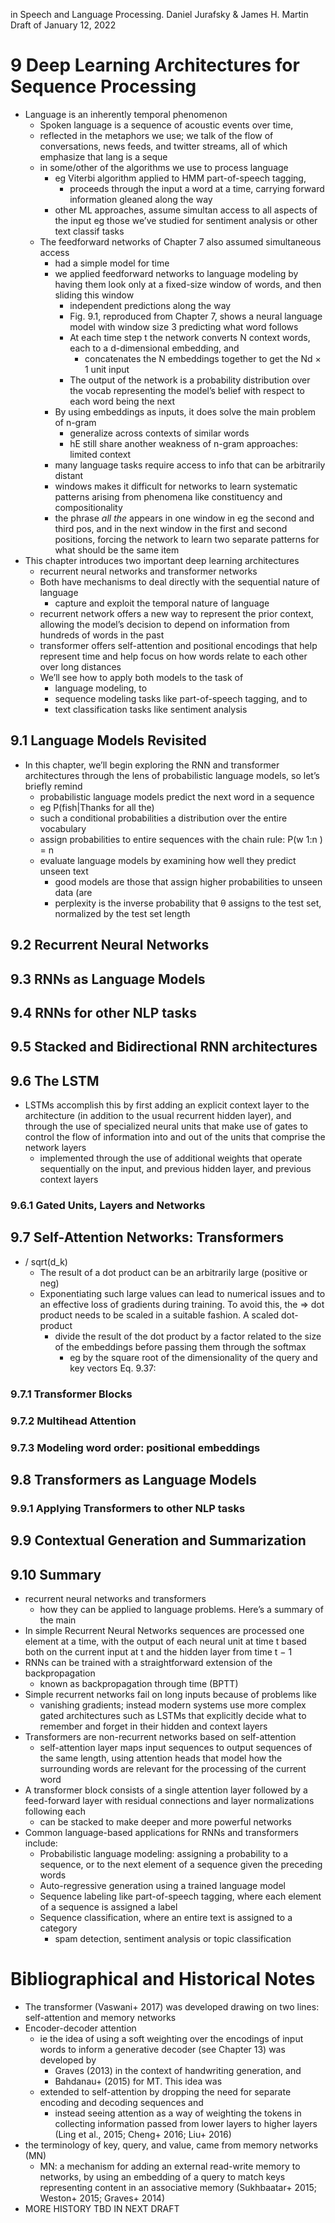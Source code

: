in Speech and Language Processing. Daniel Jurafsky & James H. Martin
Draft of January 12, 2022

# 9 Deep Learning Architectures for Sequence Processing

* Language is an inherently temporal phenomenon
  * Spoken language is a sequence of acoustic events over time,
  * reflected in the metaphors we use; we talk of the flow of conversations,
    news feeds, and twitter streams, all of which emphasize that lang is a seque
  * in some/other of the algorithms we use to process language
    * eg Viterbi algorithm applied to HMM part-of-speech tagging,
      * proceeds through the input a word at a time, carrying forward
        information gleaned along the way
    * other ML approaches, assume simultan access to all aspects of the input
      eg those we’ve studied for sentiment analysis or other text classif tasks
  * The feedforward networks of Chapter 7 also assumed simultaneous access
    * had a simple model for time
    * we applied feedforward networks to language modeling by having them look
      only at a fixed-size window of words, and then sliding this window
      * independent predictions along the way
      * Fig. 9.1, reproduced from Chapter 7, shows a
        neural language model with window size 3 predicting what word follows
      * At each time step t the network converts N context words, each to a
        d-dimensional embedding, and
        * concatenates the N embeddings together to get the Nd × 1 unit input
      * The output of the network is a probability distribution over the vocab
        representing the model’s belief with respect to each word being the next
    * By using embeddings as inputs, it does solve the main problem of n-gram
      * generalize across contexts of similar words
      * hE still share another weakness of n-gram approaches: limited context
    * many language tasks require access to info that can be arbitrarily distant
    * windows makes it difficult for networks to learn systematic patterns
      arising from phenomena like constituency and compositionality
    * the phrase _all the_ appears in one window in eg the second and third pos,
      and in the next window in the first and second positions, forcing the
      network to learn two separate patterns for what should be the same item
* This chapter introduces two important deep learning architectures
  * recurrent neural networks and transformer networks
  * Both have mechanisms to deal directly with the sequential nature of language
    * capture and exploit the temporal nature of language
  * recurrent network offers a new way to represent the prior context,
    allowing the model’s decision to depend on information from hundreds of
    words in the past
  * transformer offers
    self-attention and positional encodings
    that help represent time and
    help focus on how words relate to each other over long distances
  * We’ll see how to apply both models to the task of
    * language modeling, to
    * sequence modeling tasks like part-of-speech tagging, and to
    * text classification tasks like sentiment analysis

## 9.1 Language Models Revisited

* In this chapter, we’ll begin exploring the RNN and transformer architectures
  through the lens of probabilistic language models, so let’s briefly remind
  * probabilistic language models predict the next word in a sequence
  * eg P(fish|Thanks for all the)
  * such a conditional probabilities a distribution over the entire vocabulary
  * assign probabilities to entire sequences with the chain rule: P(w 1:n ) = n
  * evaluate language models by examining how well they predict unseen text
    * good models are those that assign higher probabilities to unseen data (are
    * perplexity is the inverse probability that θ assigns to the test set,
      normalized by the test set length

## 9.2 Recurrent Neural Networks

## 9.3 RNNs as Language Models

## 9.4 RNNs for other NLP tasks

## 9.5 Stacked and Bidirectional RNN architectures

## 9.6 The LSTM

* LSTMs accomplish this by first adding an explicit context layer to the
  architecture (in addition to the usual recurrent hidden layer), and through
  the use of
  specialized neural units that make use of gates to control the flow of
  information into and out of the units that comprise the network layers
  * implemented through the use of additional weights that operate
    sequentially on the input, and previous hidden layer, and previous context
    layers

### 9.6.1 Gated Units, Layers and Networks

## 9.7 Self-Attention Networks: Transformers

* / sqrt(d_k)
  * The result of a dot product can be an arbitrarily large (positive or neg)
  * Exponentiating such large values can lead to numerical issues
    and to an effective loss of gradients during training. To avoid this, the
  => dot product needs to be scaled in a suitable fashion. A scaled dot-product
    * divide the result of the dot product by a factor related to the size of
      the embeddings before passing them through the softmax
      * eg by the square root of the dimensionality of the query and key vectors
        Eq. 9.37:

### 9.7.1 Transformer Blocks

### 9.7.2 Multihead Attention

### 9.7.3 Modeling word order: positional embeddings

## 9.8 Transformers as Language Models

### 9.9.1 Applying Transformers to other NLP tasks

## 9.9 Contextual Generation and Summarization

## 9.10 Summary

* recurrent neural networks and transformers
  * how they can be applied to language problems. Here’s a summary of the main
* In simple Recurrent Neural Networks
  sequences are processed one element at a time, with the
  output of each neural unit at time t based both on the current input at t and
  the hidden layer from time t − 1
* RNNs can be trained with a straightforward extension of the backpropagation
  * known as backpropagation through time (BPTT)
* Simple recurrent networks fail on long inputs because of problems like
  * vanishing gradients; instead modern systems use more complex
    gated architectures such as LSTMs that
    explicitly decide what to remember and forget in their hidden and context
    layers
* Transformers are non-recurrent networks based on self-attention
  * self-attention layer maps input sequences
    to output sequences of the same length, using
    attention heads that model how the surrounding words are relevant for the
    processing of the current word
* A transformer block consists of
  a single attention layer followed by
  a feed-forward layer with residual connections and
  layer normalizations following each
  * can be stacked to make deeper and more powerful networks
* Common language-based applications for RNNs and transformers include:
  * Probabilistic language modeling: assigning a probability to a sequence, or
    to the next element of a sequence given the preceding words
  * Auto-regressive generation using a trained language model
  * Sequence labeling like part-of-speech tagging, where
    each element of a sequence is assigned a label
  * Sequence classification, where an entire text is assigned to a category
    * spam detection, sentiment analysis or topic classification

# Bibliographical and Historical Notes

* The transformer (Vaswani+ 2017) was developed drawing on two lines:
  self-attention and memory networks
* Encoder-decoder attention
  * ie the idea of using a soft weighting over the encodings of input words to
    inform a generative decoder (see Chapter 13) was developed by
    * Graves (2013) in the context of handwriting generation, and
    * Bahdanau+ (2015) for MT. This idea was
  * extended to self-attention
    by dropping the need for separate encoding and decoding sequences and
    * instead seeing attention as a way of weighting the tokens in collecting
      information passed from lower layers to higher layers
    (Ling et al., 2015; Cheng+ 2016; Liu+ 2016)
* the terminology of key, query, and value, came from memory networks (MN)
  * MN: a mechanism for adding an external read-write memory to networks, by
    using an embedding of a query to match keys representing content in an
    associative memory (Sukhbaatar+ 2015; Weston+ 2015; Graves+ 2014)
* MORE HISTORY TBD IN NEXT DRAFT
